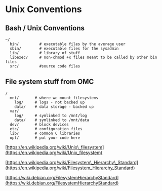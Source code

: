 # Unix Conventions

## Bash / Unix Conventions

```text
~/
  bin/         # executable files by the average user
  sbin/        # executable files for the sysadmin
  lib/         # library of stuff
  libexec/     # non-chmod +x files meant to be called by other bin files
  src/         #source code files
```

## File system stuff from OMC

```text
/
  mnt/       # where we mount filesystems
    log/     # logs - not backed up
    data/    # data storage - backed up
  var/
    log/     # symlinked to /mnt/log
    data/    # symlinked to /mnt/data
  dev/       # block devices
  etc/       # configuration files
  lib/       # common C libraries
  opt/       # put your code here
```

[https://en.wikipedia.org/wiki/Unix\_filesystem](https://en.wikipedia.org/wiki/Unix_filesystem)

[https://en.wikipedia.org/wiki/Filesystem\_Hierarchy\_Standard](https://en.wikipedia.org/wiki/Filesystem_Hierarchy_Standard)

[https://wiki.debian.org/FilesystemHierarchyStandard](https://wiki.debian.org/FilesystemHierarchyStandard)

